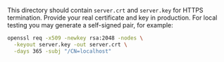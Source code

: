 This directory should contain `server.crt` and `server.key` for HTTPS termination.
Provide your real certificate and key in production. For local testing you may
generate a self-signed pair, for example:

```bash
openssl req -x509 -newkey rsa:2048 -nodes \
  -keyout server.key -out server.crt \
  -days 365 -subj "/CN=localhost"
```
